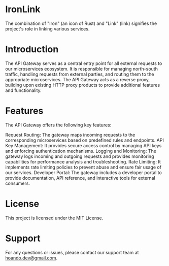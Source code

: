 # IronLink

The combination of "Iron" (an icon of Rust) and "Link" (link) signifies the project's role in linking various services.

# Introduction

The API Gateway serves as a central entry point for all external requests to our microservices ecosystem. It is responsible for managing north-south traffic, handling requests from external parties, and routing them to the appropriate microservices. The API Gateway acts as a reverse proxy, building upon existing HTTP proxy products to provide additional features and functionality.

# Features

The API Gateway offers the following key features:

Request Routing: The gateway maps incoming requests to the corresponding microservices based on predefined rules and endpoints.
API Key Management: It provides secure access control by managing API keys and enforcing authentication mechanisms.
Logging and Monitoring: The gateway logs incoming and outgoing requests and provides monitoring capabilities for performance analysis and troubleshooting.
Rate Limiting: It implements rate limiting policies to prevent abuse and ensure fair usage of our services.
Developer Portal: The gateway includes a developer portal to provide documentation, API reference, and interactive tools for external consumers.

# License

This project is licensed under the MIT License.

# Support

For any questions or issues, please contact our support team at <hoando.dev@gmail.com>.
